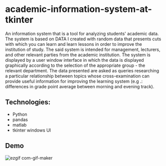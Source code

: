 # academic-information-system-at-tkinter
An information system that is a tool for analyzing students' academic data.
The system is based on DATA I created with random data that presents cuts with which you can learn and learn lessons in order to improve the institution of study. The said system is intended for management, lecturers, and other relevant parties from the academic institution.
The system is displayed by a user window interface in which the data is displayed graphically according to the selection of the appropriate group - the relevant department. The data presented are asked as queries researching a particular relationship between topics whose cross-examination can provide useful information for improving the learning system (e.g .: differences in grade point average between morning and evening track).

## Technologies:
- Python
- pandas
- matlab
- tkinter windows UI

## Demo
![ezgif com-gif-maker](https://user-images.githubusercontent.com/80786728/175324905-9c5b3eaf-2cba-4da7-90f8-570f0257b61a.gif)
